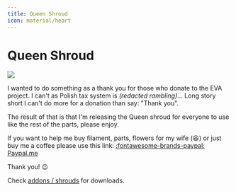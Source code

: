 ```yaml
---
title: Queen Shroud
icon: material/heart
---
```


# Queen Shroud

![](/assets/queens.png)

I wanted to do something as a thank you for those who donate to the EVA project. I can't as Polish tax system is *(redacted rambling)*... Long story short I can't do more for a donation than say: "Thank you".

The result of that is that I'm releasing the Queen shroud for everyone to use like the rest of the parts, please enjoy.

If you want to help me buy filament, parts, flowers for my wife (:laughing:) or just buy me a coffee please use this link: [:fontawesome-brands-paypal: Paypal.me](https://www.paypal.me/pkucmus)

Thank you! :wink:

Check [addons / shrouds](/addons/shrouds) for downloads.

